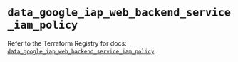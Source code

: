 # `data_google_iap_web_backend_service_iam_policy`

Refer to the Terraform Registry for docs: [`data_google_iap_web_backend_service_iam_policy`](https://registry.terraform.io/providers/hashicorp/google-beta/6.29.0/docs/data-sources/google_iap_web_backend_service_iam_policy).
